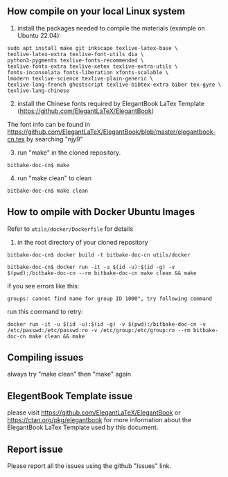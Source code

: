 ## How compile on your local Linux system

1. install the packages needed to compile the materials (example on Ubuntu 22.04):

```
sudo apt install make git inkscape texlive-latex-base \
texlive-latex-extra texlive-font-utils dia \
python3-pygments texlive-fonts-recommended \
texlive-fonts-extra texlive-xetex texlive-extra-utils \
fonts-inconsolata fonts-liberation xfonts-scalable \
lmodern texlive-science texlive-plain-generic \
texlive-lang-french ghostscript texlive-bibtex-extra biber tex-gyre \
texlive-lang-chinese
```
2. install the Chinese fonts required by ElegantBook LaTex Template (https://github.com/ElegantLaTeX/ElegantBook)

The font info can be found in https://github.com/ElegantLaTeX/ElegantBook/blob/master/elegantbook-cn.tex by searching "njy9"

3. run "make" in the cloned repository. 

```
bitbake-doc-cn$ make 
```

4. run "make clean" to clean

```
bitbake-doc-cn$ make clean
``` 

## How to ompile with Docker Ubuntu Images

Refer to `utils/docker/Dockerfile` for details

1. in the root directory of your cloned repository
```
bitbake-doc-cn$ docker build -t bitbake-doc-cn utils/docker
```
```
bitbake-doc-cn$ docker run -it -u $(id -u):$(id -g) -v $(pwd):/bitbake-doc-cn --rm bitbake-doc-cn make clean && make
```
if you see errors like this:
```
groups: cannot find name for group ID 1000", try following command
```
run this command to retry:
```
docker run -it -u $(id -u):$(id -g) -v $(pwd):/bitbake-doc-cn -v /etc/passwd:/etc/passwd:ro -v /etc/group:/etc/group:ro --rm bitbake-doc-cn make clean && make
```


## Compiling issues

always try "make clean" then "make" again

## ElegentBook Template issue

please visit https://github.com/ElegantLaTeX/ElegantBook or https://ctan.org/pkg/elegantbook for more information about the  ElegantBook LaTex Template used by this document.

## Report issue

Please report all the issues using the github "Issues" link.
 